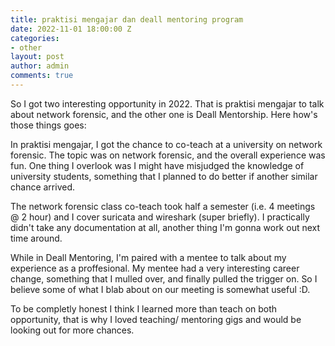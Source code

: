 ```yaml
---
title: praktisi mengajar dan deall mentoring program
date: 2022-11-01 18:00:00 Z
categories:
- other
layout: post
author: admin
comments: true
---
```


So I got two interesting opportunity in 2022. That is praktisi mengajar to talk about network forensic, and the other one is Deall Mentorship. Here how's those things goes:

<!--more-->
In praktisi mengajar, I got the chance to co-teach at a university on network forensic. The topic was on network forensic, and the overall experience was fun. One thing I overlook was I might have misjudged the knowledge of university students, something that I planned to do better if another similar chance arrived.


The network forensic class co-teach took half a semester (i.e. 4 meetings @ 2 hour) and I cover suricata and wireshark (super briefly). I practically didn't take any documentation at all, another thing I'm gonna work out next time around.

While in Deall Mentoring, I'm paired with a mentee to talk about my experience as a proffesional. My mentee had a very interesting career change, something that I mulled over, and finally pulled the trigger on. So I believe some of what I blab about on our meeting is somewhat useful :D.

To be completly honest I think I learned more than teach on both opportunity, that is why I loved teaching/ mentoring gigs and would be looking out for more chances.